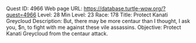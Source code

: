 Quest ID: 4966
Web page URL: https://database.turtle-wow.org/?quest=4966
Level: 28
Min Level: 23
Race: 178
Title: Protect Kanati Greycloud
Description: But, there may be more centaur than I thought, I ask you, $n, to fight with me against these vile assassins.
Objective: Protect Kanati Greycloud from the centaur attack.
